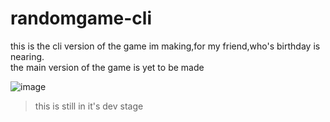# randomgame-cli
this is the cli version of the game im making,for my friend,who's birthday is nearing.
<br>
the main version of the game is yet to be made

![image](https://github.com/user-attachments/assets/867d092b-b112-4d1c-af27-d00d7a5eaf65)
>this is still in it's dev stage
